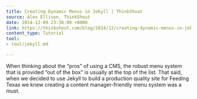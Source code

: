 ```yaml
---
title: Creating Dynamic Menus in Jekyll | ThinkShout
source: Alex Ellison, ThinkShout
date: 2014-12-09 23:30:00 +0000
link: https://thinkshout.com/blog/2014/12/creating-dynamic-menus-in-jekyll/
content_type: Tutorial
tool:
- tool/jekyll.md

---
```

When thinking about the “pros” of using a CMS, the robust menu system that is provided “out of the box” is usually at the top of the list. That said, when we decided to use Jekyll to build a production quality site for Feeding Texas we knew creating a content manager-friendly menu system was a must.





